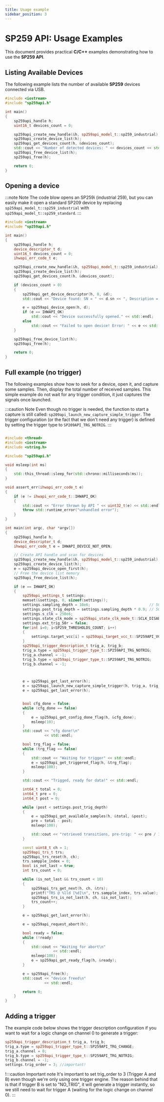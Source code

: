 ```yaml
---
title: Usage example
sidebar_position: 3
---
```


# SP259 API: Usage Examples

This document provides practical **C/C++** examples demonstrating how to use the **SP259 API**.

## **Listing Available Devices**

The following example lists the number of available **SP259** devices connected via USB.

```cpp
#include <iostream>
#include "sp259api.h"

int main()
{
    sp259api_handle h;
    uint16_t devices_count = 0;

    sp259api_create_new_handle(&h, sp259api_model_t::sp259_industrial);
    sp259api_create_device_list(h);
    sp259api_get_devices_count(h, &devices_count);
    std::cout << "Number of detected devices: " << devices_count << std::endl;
    sp259api_free_device_list(h);
    sp259api_free(h);

    return 0;
}
```

## Opening a device

:::note Note
The code blow opens an SP259i (industrial 259), but you can easily make it open a standard SP209 device by replacing `sp259api_model_t::sp259_industrial` with `sp259api_model_t::sp259_standard`.
:::


```cpp
#include <iostream>
#include "sp259api.h"

int main()
{
    sp259api_handle h;
    device_descriptor_t d;
    uint16_t devices_count = 0;
    ihwapi_err_code_t e;

    sp259api_create_new_handle(&h, sp259api_model_t::sp259_industrial);
    sp259api_create_device_list(h);
    sp259api_get_devices_count(h, &devices_count);

    if (devices_count > 0)
    {
        sp259api_get_device_descriptor(h, 0, &d);
        std::cout << "Device found: SN = " << d.sn << ", Description = " << d.desc << std::endl;

        e = sp259api_device_open(h, d);
        if (e == IHWAPI_OK)
            std::cout << "Device successfully opened." << std::endl;
        else
            std::cout << "Failed to open device! Error: " << e << std::endl;
    }

    sp259api_free_device_list(h);
    sp259api_free(h);

    return 0;
}

```

## Full example (no trigger)

The following examples show how to seek for a device, open it, and capture some samples. Then, display the total number of received samples. This simple example do not wait for any trigger condition, it just captures the signals once launched.

:::caution Note
Even though no trigger is needed, the function to start a capture is still called: `sp209api_launch_new_capture_simple_trigger`. The trigger configuration (or the fact that we don't need any trigger) is defined by setting the trigger type to `SP209API_TRG_NOTRIG`.
:::


```cpp

#include <thread>
#include <iostream>
#include <string.h>

#include "sp259api.h"

void msleep(int ms)
{
    std::this_thread::sleep_for(std::chrono::milliseconds(ms));
}

void assert_err(ihwapi_err_code_t e)
{
    if (e != ihwapi_err_code_t::IHWAPI_OK)
    {
        std::cout << "Error thrown by API " << uint32_t(e) << std::endl;
        throw std::runtime_error("unhandled error");
    }
}

int main(int argc, char *argv[])
{
    sp259api_handle h;
    device_descriptor_t d;
    ihwapi_err_code_t e = IHWAPI_DEVICE_NOT_OPEN;

    // Create API handle and scan for devices
    sp259api_create_new_handle(&h, sp259api_model_t::sp259_industrial);
    sp259api_create_device_list(h);
    e = sp259api_device_open_first(h);
    // Free the device list memory
    sp259api_free_device_list(h);

    if (e == IHWAPI_OK)
    {
        sp259api_settings_t settings;
        memset(&settings, 0, sizeof(settings));
        settings.sampling_depth = 10e6;                           // 50e6;
        settings.post_trig_depth = settings.sampling_depth * 0.9; // 5000e6; //float(settings.sampling_depth)*0.1f;
        settings.s_clk = 250e6;
        settings.state_clk_mode = sp259api_state_clk_mode_t::SCLK_DISABLE;
        settings.ext_trig_50r = false;
        for(int i=0; i<SP259_THRESHOLDS_COUNT; i++)
        {
            settings.target_vcc[i] = sp259api_target_vcc_t::SP259API_VCC_3V3;
        }
        sp259api_trigger_description_t trig_a, trig_b;
        trig_a.type = sp259api_trigger_type_t::SP259API_TRG_NOTRIG;
        trig_a.channel = -1;
        trig_b.type = sp259api_trigger_type_t::SP259API_TRG_NOTRIG;
        trig_b.channel = -1;



        e = sp259api_get_last_error(h);
        e = sp259api_launch_new_capture_simple_trigger(h, trig_a, trig_b, settings);
        e = sp259api_get_last_error(h);


        bool cfg_done = false;
        while (cfg_done == false)
        {
            e = sp259api_get_config_done_flag(h, &cfg_done);
            msleep(10);
        }
        std::cout << "cfg done!\n"
                  << std::endl;

        bool trg_flag = false;
        while (trg_flag == false)
        {
            std::cout << "Waiting for trigger" << std::endl;
            e = sp259api_get_triggered_flag(h, &trg_flag);
            msleep(100);
        }

        std::cout << "Trigged, ready for data!" << std::endl;

        int64_t total = 0;
        int64_t pre = 0;
        int64_t post = 0;

        while (post < settings.post_trig_depth)
        {
            e = sp259api_get_available_samples(h, &total, &post);
            pre = total - post;
            msleep(100);

            std::cout << "retrieved transitions, pre-trig: " << pre / 1000 << +" K, post-trig:" << post / 1000 << " K" << std::endl;
        }

        const uint8_t ch = 1;
        sp259api_trs_t trs;
        sp259api_trs_reset(h, ch);
        trs.sampple_index = 0;
        bool is_not_last = true;
        int trs_count = 0;

        while (is_not_last && trs_count < 10)
        {
            sp259api_trs_get_next(h, ch, &trs);
            printf("TRS @ %lld [%d]\n", trs.sampple_index, trs.value);
            sp259api_trs_is_not_last(h, ch, &is_not_last);
            trs_count++;
        }

        e = sp259api_get_last_error(h);

        e = sp259api_request_abort(h);

        bool ready = false;
        while (!ready)
        {
            std::cout << "Waiting for abort\n"
                      << std::endl;
            msleep(100);
            e = sp259api_get_ready_flag(h, &ready);
        }

        e = sp259api_free(h);
        std::cout << "device freed\n"
                  << std::endl;

        return 0;
    }
}


```

## Adding a trigger

The example code below shows the trigger description configuration if you want to wait for a logic change on channel 0 to generate a trigger:

```cpp
sp259api_trigger_description_t trig_a, trig_b;
trig_a.type = sp259api_trigger_type_t::SP259API_TRG_CHANGE;
trig_a.channel = 0;
trig_b.type = sp259api_trigger_type_t::SP259API_TRG_NOTRIG;
trig_b.channel = -1;
settings.trig_order = 3; //important!
```

!:::caution Important note
It's important to set trig_order to 3 (Trigger A and B) even though we're only using one trigger engine. The reason behind that is that if trigger B is set to "NO_TRIG", it will generate a trigger instantly, so we still need to wait for trigger A (waiting for the logic change on channel 0).
:::